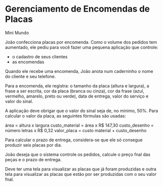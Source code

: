 # Gerenciamento de Encomendas de Placas

Mini Mundo

João confecciona placas por encomenda. Como o volume dos pedidos tem aumentado, ele
pediu para você fazer uma pequena aplicação que controle:
- o cadastro de seus clientes
- as encomendas

Quando ele recebe uma encomenda, João anota num caderninho o nome do cliente e seu
telefone.

Para a encomenda, ele registra: o tamanho da placa (altura e largura), a frase a ser
escrita, cor da placa (branca ou cinza), cor da frase (azul, vermelho, amarelo, preto ou
verde), data de entrega, valor do serviço e valor do sinal.

A aplicação deve obrigar que o valor do sinal seja de, no mínimo, 50%.
Para calcular o valor da placa, as seguintes fórmulas são usadas:

área = altura x largura
custo_material = área x R$ 147,30
custo_desenho = número letras x R$ 0,32
valor_placa = custo material + custo_desenho

Para calcular o prazo de entrega, considera-se que ele só consegue produzir seis placas
por dia.

João deseja que o sistema controle os pedidos, calcule o preço fnal das peças e o prazo de
entrega.

Deve ter uma tela para visualizar as placas que já foram produzidas e outra tela para
visualizar as placas que estão por ser produzidas com o seu valor fnal.
